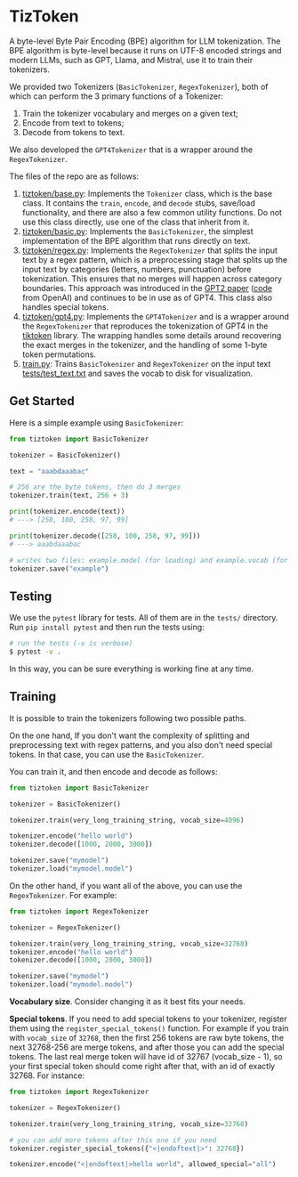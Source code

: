 # TizToken

A byte-level Byte Pair Encoding (BPE) algorithm for LLM tokenization. The BPE algorithm is byte-level because it runs on UTF-8 encoded strings and modern LLMs, such as GPT, Llama, and Mistral, use it to train their tokenizers.

We provided two Tokenizers (`BasicTokenizer`, `RegexTokenizer`), both of which can perform the 3 primary functions of a Tokenizer:

1. Train the tokenizer vocabulary and merges on a given text;
2. Encode from text to tokens;
3. Decode from tokens to text.

We also developed the `GPT4Tokenizer` that is a wrapper around the `RegexTokenizer`.

The files of the repo are as follows:

1. [tiztoken/base.py](tiztoken/base.py): Implements the `Tokenizer` class, which is the base class. It contains the `train`, `encode`, and `decode` stubs, save/load functionality, and there are also a few common utility functions. Do not use this class directly, use one of the class that inherit from it.
2. [tiztoken/basic.py](tiztoken/basic.py): Implements the `BasicTokenizer`, the simplest implementation of the BPE algorithm that runs directly on text.
3. [tiztoken/regex.py](tiztoken/regex.py): Implements the `RegexTokenizer` that splits the input text by a regex pattern, which is a preprocessing stage that splits up the input text by categories (letters, numbers, punctuation) before tokenization. This ensures that no merges will happen across category boundaries. This approach was introduced in the [GPT2 paper](https://d4mucfpksywv.cloudfront.net/better-language-models/language_models_are_unsupervised_multitask_learners.pdf) ([code](https://github.com/openai/gpt-2) from OpenAI) and continues to be in use as of GPT4. This class also handles special tokens.
4. [tiztoken/gpt4.py](tiztoken/gpt4.py): Implements the `GPT4Tokenizer` and is a wrapper around the `RegexTokenizer` that reproduces the tokenization of GPT4 in the [tiktoken](https://github.com/openai/tiktoken) library. The wrapping handles some details around recovering the exact merges in the tokenizer, and the handling of some 1-byte token permutations.
5. [train.py](train.py): Trains `BasicTokenizer` and `RegexTokenizer` on the input text [tests/test_text.txt](tests/test_text.txt) and saves the vocab to disk for visualization.

## Get Started

Here is a simple example using `BasicTokenizer`:

```python
from tiztoken import BasicTokenizer

tokenizer = BasicTokenizer()

text = "aaabdaaabac"

# 256 are the byte tokens, then do 3 merges
tokenizer.train(text, 256 + 3)

print(tokenizer.encode(text))
# ---> [258, 100, 258, 97, 99]

print(tokenizer.decode([258, 100, 258, 97, 99]))
# ---> aaabdaaabac

# writes two files: example.model (for loading) and example.vocab (for viewing)
tokenizer.save("example")
```

## Testing

We use the `pytest` library for tests. All of them are in the `tests/` directory. Run `pip install pytest` and then run the tests using:

```bash
# run the tests (-v is verbose)
$ pytest -v .
```

In this way, you can be sure everything is working fine at any time.

## Training

It is possible to train the tokenizers following two possible paths.

On the one hand, If you don't want the complexity of splitting and preprocessing text with regex patterns, and you also don't need special tokens. In that case, you can use the `BasicTokenizer`. 

You can train it, and then encode and decode as follows:

```python
from tiztoken import BasicTokenizer

tokenizer = BasicTokenizer()

tokenizer.train(very_long_training_string, vocab_size=4096)

tokenizer.encode("hello world")
tokenizer.decode([1000, 2000, 3000])

tokenizer.save("mymodel")
tokenizer.load("mymodel.model")
```

On the other hand, if you want all of the above, you can use the `RegexTokenizer`. For example:

```python
from tiztoken import RegexTokenizer

tokenizer = RegexTokenizer()

tokenizer.train(very_long_training_string, vocab_size=32768)
tokenizer.encode("hello world")
tokenizer.decode([1000, 2000, 3000])

tokenizer.save("mymodel")
tokenizer.load("mymodel.model")
```
**Vocabulary size**. Consider changing it as it best fits your needs.

**Special tokens**. If you need to add special tokens to your tokenizer, register them using the `register_special_tokens()` function. For example if you train with `vocab_size` of `32768`, then the first 256 tokens are raw byte tokens, the next 32768-256 are merge tokens, and after those you can add the special tokens. The last real merge token will have id of 32767 (vocab_size - 1), so your first special token should come right after that, with an id of exactly 32768. For instance:

```python
from tiztoken import RegexTokenizer

tokenizer = RegexTokenizer()

tokenizer.train(very_long_training_string, vocab_size=32768)

# you can add more tokens after this one if you need
tokenizer.register_special_tokens({"<|endoftext|>": 32768})

tokenizer.encode("<|endoftext|>hello world", allowed_special="all")
```
